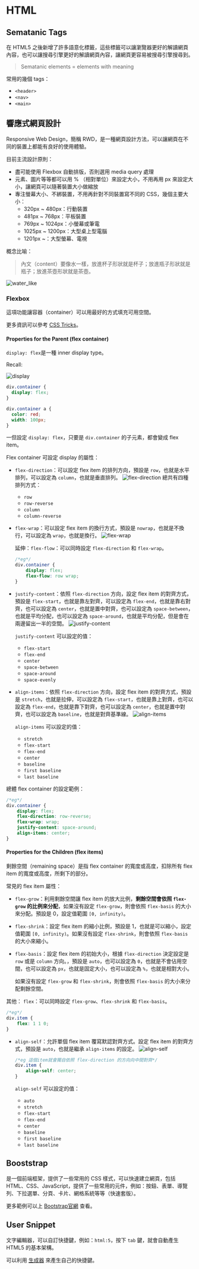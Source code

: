 # HTML

## Sematanic Tags

在 HTML5 之後新增了許多語意化標籤，這些標籤可以讓瀏覽器更好的解讀網頁內容，也可以讓搜尋引擎更好的解讀網頁內容，讓網頁更容易被搜尋引擎搜尋到。

> Sematanic elements = elements with meaning

常用的幾個 tags：
- `<header>`
- `<nav>`
- `<main>`

## 響應式網頁設計

Responsive Web Design，簡稱 RWD，是一種網頁設計方法，可以讓網頁在不同的裝置上都能有良好的使用體驗。

目前主流設計原則：
- 盡可能使用 Flexbox 自動排版，否則選用 media query 處理
- 元素、圖片等等都可以用 % （相對單位）來設定大小，不用再用 px 來設定大小，讓網頁可以隨著裝置大小做縮放
- 專注螢幕大小、不綁裝置，不用再針對不同裝置寫不同的 CSS，幾個主要大小：
  - 320px ~ 480px：行動裝置
  - 481px ~ 768px：平板裝置
  - 769px ~ 1024px：小螢幕或筆電
  - 1025px ~ 1200px：大型桌上型電腦
  - 1201px ~：大型螢幕、電視

概念比喻：
> 內文（content）要像水一樣，放進杯子形狀就是杯子；放進瓶子形狀就是瓶子；放進茶壺形狀就是茶壺。

![water_like](./img/water_like.png)

### Flexbox

這項功能讓容器（container）可以用最好的方式填充可用空間。

更多資訊可以參考 [CSS Tricks](https://css-tricks.com/snippets/css/a-guide-to-flexbox/)。

#### Properties for the Parent (flex container)

`display: flex`是一種 inner display type。

Recall:

![display](./img/display_table.png)

``` css
div.container {
  display: flex;
}

div.container a {
  color: red;
  width: 100px;
}
```
一但設定 `display: flex`，只要是 `div.container` 的子元素，都會變成 flex item。

Flex container 可設定 display 的屬性：
- `flex-direction`：可以設定 flex item 的排列方向，預設是 `row`，也就是水平排列，可以設定為 `column`，也就是垂直排列。
  ![flex-direction](./img/flex_direction.png)
  總共有四種排列方式：
    - `row`
    - `row-reverse`
    - `column`
    - `column-reverse`
- `flex-wrap`：可以設定 flex item 的換行方式，預設是 `nowrap`，也就是不換行，可以設定為 `wrap`，也就是換行。
  ![flex-wrap](./img/flex_wrap.png)

  延伸：`flex-flow`：可以同時設定 `flex-direction` 和 `flex-wrap`。
  ``` css
  /*eg*/
  div.container {
      display: flex;
      flex-flow: row wrap;
  }
  ```

- `justify-content`：依照 `flex-direction` 方向，設定 flex item 的對齊方式，預設是 `flex-start`，也就是靠左對齊，可以設定為 `flex-end`，也就是靠右對齊，也可以設定為 `center`，也就是置中對齊，也可以設定為 `space-between`，也就是平均分配，也可以設定為 `space-around`，也就是平均分配，但是會在兩邊留出一半的空間。
  ![justify-content](./img/justify_content.png)

  `justify-content` 可以設定的值：
    - `flex-start`
    - `flex-end`
    - `center`
    - `space-between`
    - `space-around`
    - `space-evenly`

- `align-items`：依照 `flex-direction` 方向，設定 flex item 的對齊方式，預設是 `stretch`，也就是拉伸，可以設定為 `flex-start`，也就是靠上對齊，也可以設定為 `flex-end`，也就是靠下對齊，也可以設定為 `center`，也就是置中對齊，也可以設定為 `baseline`，也就是對齊基準線。
  ![align-items](./img/align_items.png)

  `align-items` 可以設定的值：
    - `stretch`
    - `flex-start`
    - `flex-end`
    - `center`
    - `baseline`
    - `first baseline`
    - `last baseline`

總體 flex container 的設定範例：
``` css
/*eg*/
div.container {
    display: flex;
    flex-direction: row-reverse;
    flex-wrap: wrap;
    justify-content: space-around;
    align-items: center;
}
```

#### Properties for the Children (flex items)

剩餘空間（remaining space）是指 flex container 的寬度或高度，扣除所有 flex item 的寬度或高度，所剩下的部分。

常見的 flex item 屬性：
- `flex-grow`：利用剩餘空間讓 flex item 的放大比例，**剩餘空間會依照 `flex-grow` 的比例來分配**，如果沒有設定 `flex-grow`，則會依照 `flex-basis` 的大小來分配。預設是 0，設定值範圍 `[0, infinity)`。

- `flex-shrink`：設定 flex item 的縮小比例，預設是 1，也就是可以縮小，設定值範圍 `[0, infinity)`。如果沒有設定 `flex-shrink`，則會依照 `flex-basis` 的大小來縮小。

- `flex-basis`：設定 flex item 的初始大小，根據 `flex-direction` 決定設定是 `row` 或是 `column` 方向。，預設是 `auto`，也可以設定為 `0`，也就是不會佔用空間，也可以設定為 `px`，也就是固定大小，也可以設定為 `%`，也就是相對大小。

  如果沒有設定 `flex-grow` 和 `flex-shrink`，則會依照 `flex-basis` 的大小來分配剩餘空間。

其他： `flex`：可以同時設定 `flex-grow`、`flex-shrink` 和 `flex-basis`。
  ``` css
  /*eg*/
  div.item {
      flex: 1 1 0;
  }
  ```

- `align-self`：允許單個 flex item 覆寫默認對齊方式。設定 flex item 的對齊方式，預設是 `auto`，也就是繼承 `align-items` 的設定。
  ![align-self](./img/align_self.png)
  ``` css
  /*eg 這個item就會獨自依照 flex-direction 的方向向中間對齊*/
  div.item {
      align-self: center;
  }
  ```

  `align-self` 可以設定的值：
    - `auto`
    - `stretch`
    - `flex-start`
    - `flex-end`
    - `center`
    - `baseline`
    - `first baseline`
    - `last baseline`

## Booststrap

是一個前端框架，提供了一些常用的 CSS 樣式，可以快速建立網頁，包括HTML、CSS、JavaScript，提供了一些常用的元件，例如：按鈕、表單、導覽列、下拉選單、分頁、卡片、網格系統等等（快速套版）。

更多範例可以上 [Bootstrap官網](https://getbootstrap.com) 查看。

## User Snippet

文字編輯器，可以自訂快捷鍵，例如：`html:5`，按下 `tab` 鍵，就會自動產生 HTML5 的基本架構。

可以利用 [生成器](https://snippet-generator.app/) 來產生自己的快捷鍵。